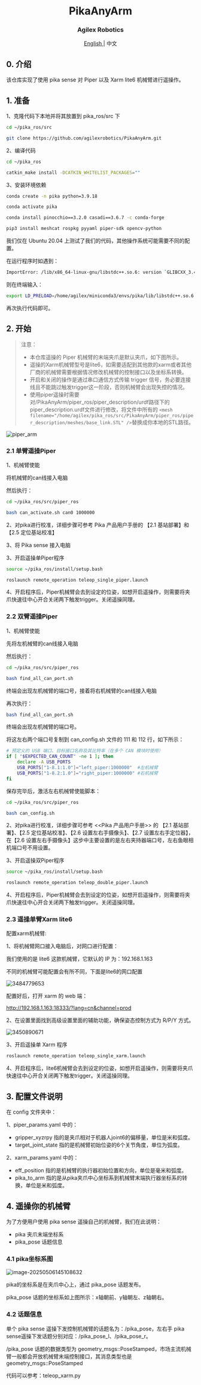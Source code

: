 <div align="center">
  <h1 align="center"> PikaAnyArm </h1>
  <h3 align="center"> Agilex Robotics </h3>
  <p align="center">
    <a href="README.md"> English </a> | <a>中文</a> 
  </p>
</div>

## 0. 介绍

该仓库实现了使用 pika sense 对 Piper 以及 Xarm lite6 机械臂进行遥操作。

## 1. 准备

1、克隆代码下本地并将其放置到 pika_ros/src 下

```bash
cd ~/pika_ros/src

git clone https://github.com/agilexrobotics/PikaAnyArm.git
```

2、编译代码

```bash
cd ~/pika_ros

catkin_make install -DCATKIN_WHITELIST_PACKAGES=""
```

3、安装环境依赖

```bash
conda create -n pika python=3.9.18

conda activate pika

conda install pinocchio==3.2.0 casadi==3.6.7 -c conda-forge

pip3 install meshcat rospkg pyyaml piper-sdk opencv-python 
```

我们仅在 Ubuntu 20.04 上测试了我们的代码，其他操作系统可能需要不同的配置。

在运行程序时如遇到：

```bash
ImportError: /lib/x86_64-linux-gnu/libstdc++.so.6: version `GLIBCXX_3.4.29' not found (required by /home/agilex/miniconda3/envs/pika/lib/python3.8/site-packages/pinocchio/pinocchio_pywrap_default.cpython-38-x86_64-linux-gnu.so)
```

则在终端输入：

```bash
export LD_PRELOAD=/home/agilex/miniconda3/envs/pika/lib/libstdc++.so.6 
```

再次执行代码即可。

## 2. 开始

> 注意：
>
> - 本仓库遥操的 Piper 机械臂的末端夹爪是默认夹爪，如下图所示。
> - 遥操的Xarm机械臂型号是lite6，如需要适配到其他款的xarm或者其他厂商的机械臂需要根据情况修改机械臂的控制接口以及坐标系转换。
> - 开启和关闭的操作是通过串口通信方式传输 trigger 信号，务必要连接线且不能跳过触发trigger这一阶段，否则机械臂会出现失控的情况。
> - 使用piper遥操时需要对/PikaAnyArm/piper_ros/piper_description/urdf路径下的piper_description.urdf文件进行修改，将文件中所有的  `<mesh filename="/home/agilex/pika_ros/src/PikaAnyArm/piper_ros/piper_description/meshes/base_link.STL" />`替换成你本地的STL路径。

![piper_arm](docs_img/piper_arm.png)

### 2.1 单臂遥操Piper

1、机械臂使能

将机械臂的can线接入电脑

然后执行：

```bash
cd ~/pika_ros/src/piper_ros

bash can_activate.sh can0 1000000
```

2、对pika进行校准，详细步骤可参考 Pika 产品用户手册的 【2.1 基站部署】和【2.5 定位基站校准】

3、将 Pika sense 接入电脑

3、开启遥操单Piper程序

```bash
source ~/pika_ros/install/setup.bash

roslaunch remote_operation teleop_single_piper.launch
```

4、开启程序后，Piper机械臂会去到设定的位姿，如想开启遥操作，则需要将夹爪快速往中心开合关闭两下触发trigger。关闭遥操同理。

### 2.2 双臂遥操Piper

1、机械臂使能

先将左机械臂的can线接入电脑

然后执行：

```bash
cd ~/pika_ros/src/piper_ros

bash find_all_can_port.sh 
```

终端会出现左机械臂的端口号，接着将右机械臂的can线接入电脑

再次执行：

```bash
bash find_all_can_port.sh 
```

终端会出现左机械臂的端口号。

将这左右两个端口号复制到 can_config.sh 文件的 111 和 112 行，如下所示：

```bash
# 预定义的 USB 端口、目标接口名称及其比特率（在多个 CAN 模块时使用）
if [ "$EXPECTED_CAN_COUNT" -ne 1 ]; then
    declare -A USB_PORTS 
    USB_PORTS["1-8.1:1.0"]="left_piper:1000000"  #左机械臂
    USB_PORTS["1-8.2:1.0"]="right_piper:1000000" #右机械臂
fi
```

保存完毕后，激活左右机械臂使能脚本：

```bash
cd ~/pika_ros/src/piper_ros

bash can_config.sh 
```

2、对pika进行校准，详细步骤可参考 <<Pika 产品用户手册>> 的 【2.1 基站部署】、【2.5 定位基站校准】、【2.6 设置左右手摄像头】、【2.7 设置左右手定位器】，在【2.6 设置左右手摄像头】这步中主要设置的是左右夹持器端口号，左右鱼眼相机端口号不用设置。

3、开启遥操双Piper程序

```bash
source ~/pika_ros/install/setup.bash

roslaunch remote_operation teleop_double_piper.launch
```

4、开启程序后，Piper机械臂会去到设定的位姿，如想开启遥操作，则需要将夹爪快速往中心开合关闭两下触发trigger。关闭遥操同理。

### 2.3 遥操单臂Xarm lite6

配置xarm机械臂:

1、将机械臂网口接入电脑后，对网口进行配置：

我们使用的是 lite6 这款机械臂，它默认的 IP 为：192.168.1.163

不同的机械臂可能配置会有所不同，下面是lite6的网口配置

![3484779653](docs_img/3484779653.jpg)

配置好后，打开 xarm 的 web 端：

http://192.168.1.163:18333/?lang=cn&channel=prod

2、在设置里面找到高级设置里面的辅助功能，确保姿态控制方式为 R/P/Y 方式。

![3450890671](docs_img/3450890671.jpg)

3、开启遥操单 Xarm 程序

```bash
roslaunch remote_operation teleop_single_xarm.launch
```

4、开启程序后，lite6机械臂会去到设定的位姿，如想开启遥操作，则需要将夹爪快速往中心开合关闭两下触发trigger。关闭遥操同理。

## 3. 配置文件说明

在 config 文件夹中：

1、piper_params.yaml 中的：

- gripper_xyzrpy 指的是夹爪相对于机器人joint6的偏移量，单位是米和弧度。
- target_joint_state 指的是机械臂初始位姿的6个关节角度，单位为弧度。

2、xarm_params.yaml 中的：

- eff_position 指的是机械臂的执行器初始位置和方向，单位是毫米和弧度。
- pika_to_arm 指的是从pika夹爪中心坐标系到机械臂末端执行器坐标系的转换，单位是米和弧度。



## 4. 遥操你的机械臂

为了方便用户使用 pika sense 遥操自己的机械臂，我们在此说明：

- pika 夹爪末端坐标系
- pika_pose 话题信息

### 4.1 pika坐标系图

![image-20250506145108632](docs_img/mmexport1746516732555.png)

pika的坐标系是在夹爪中心上，通过 pika_pose 话题发布。

pika_pose 话题的坐标系如上图所示：x轴朝前、y轴朝左、z轴朝右。

### 4.2 话题信息

单个 pika sense 遥操下发控制机械臂的话题名为：/pika_pose，左右手 pika sense遥操下发话题分别对应：/pika_pose_l、/pika_pose_r。

/pika_pose 话题的数据类型为 geometry_msgs::PoseStamped，市场主流机械臂一般都会开放机械臂末端控制接口，其消息类型也是 geometry_msgs::PoseStamped

代码可以参考：teleop_xarm.py





